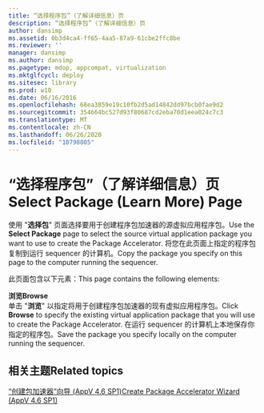 ```yaml
---
title: “选择程序包”（了解详细信息）页
description: “选择程序包”（了解详细信息）页
author: dansimp
ms.assetid: 0b3d4ca4-ff65-4aa5-87a9-61cbe2ffc8be
ms.reviewer: ''
manager: dansimp
ms.author: dansimp
ms.pagetype: mdop, appcompat, virtualization
ms.mktglfcycl: deploy
ms.sitesec: library
ms.prod: w10
ms.date: 06/16/2016
ms.openlocfilehash: 68ea3859e19c10fb2d5ad14842dd97bcb0fae9d2
ms.sourcegitcommit: 354664bc527d93f80687cd2eba70d1eea024c7c3
ms.translationtype: MT
ms.contentlocale: zh-CN
ms.lasthandoff: 06/26/2020
ms.locfileid: "10798805"
---
```

# <span data-ttu-id="0d23e-103">“选择程序包”（了解详细信息）页</span><span class="sxs-lookup"><span data-stu-id="0d23e-103">Select Package (Learn More) Page</span></span>


<span data-ttu-id="0d23e-104">使用 "**选择包**" 页面选择要用于创建程序包加速器的源虚拟应用程序包。</span><span class="sxs-lookup"><span data-stu-id="0d23e-104">Use the **Select Package** page to select the source virtual application package you want to use to create the Package Accelerator.</span></span> <span data-ttu-id="0d23e-105">将您在此页面上指定的程序包复制到运行 sequencer 的计算机。</span><span class="sxs-lookup"><span data-stu-id="0d23e-105">Copy the package you specify on this page to the computer running the sequencer.</span></span>

<span data-ttu-id="0d23e-106">此页面包含以下元素：</span><span class="sxs-lookup"><span data-stu-id="0d23e-106">This page contains the following elements:</span></span>

<a href="" id="browse"></a>**<span data-ttu-id="0d23e-107">浏览</span><span class="sxs-lookup"><span data-stu-id="0d23e-107">Browse</span></span>**  
<span data-ttu-id="0d23e-108">单击 "**浏览**" 以指定将用于创建程序包加速器的现有虚拟应用程序包。</span><span class="sxs-lookup"><span data-stu-id="0d23e-108">Click **Browse** to specify the existing virtual application package that you will use to create the Package Accelerator.</span></span> <span data-ttu-id="0d23e-109">在运行 sequencer 的计算机上本地保存你指定的程序包。</span><span class="sxs-lookup"><span data-stu-id="0d23e-109">Save the package you specify locally on the computer running the sequencer.</span></span>

## <span data-ttu-id="0d23e-110">相关主题</span><span class="sxs-lookup"><span data-stu-id="0d23e-110">Related topics</span></span>


[<span data-ttu-id="0d23e-111">“创建包加速器”向导 (AppV 4.6 SP1)</span><span class="sxs-lookup"><span data-stu-id="0d23e-111">Create Package Accelerator Wizard (AppV 4.6 SP1)</span></span>](create-package-accelerator-wizard--appv-46-sp1-.md)

 

 





